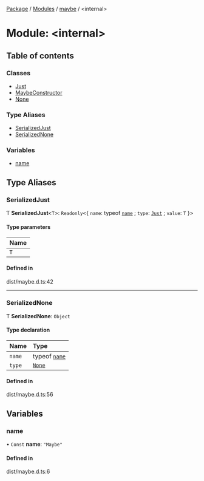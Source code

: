 [Package](../README.md) / [Modules](../modules.md) / [maybe](maybe.md) / \<internal\>

# Module: \<internal\>

## Table of contents

### Classes

- [Just](../classes/maybe._internal_.Just.md)
- [MaybeConstructor](../classes/maybe._internal_.MaybeConstructor.md)
- [None](../classes/maybe._internal_.None.md)

### Type Aliases

- [SerializedJust](maybe._internal_.md#serializedjust)
- [SerializedNone](maybe._internal_.md#serializednone)

### Variables

- [name](maybe._internal_.md#name)

## Type Aliases

### SerializedJust

Ƭ **SerializedJust**\<`T`\>: `Readonly`\<\{ `name`: typeof [`name`](maybe._internal_.md#name) ; `type`: [`Just`](../enums/maybe.MaybeState.md#just) ; `value`: `T`  }\>

#### Type parameters

| Name |
| :------ |
| `T` |

#### Defined in

dist/maybe.d.ts:42

___

### SerializedNone

Ƭ **SerializedNone**: `Object`

#### Type declaration

| Name | Type |
| :------ | :------ |
| `name` | typeof [`name`](maybe._internal_.md#name) |
| `type` | [`None`](../enums/maybe.MaybeState.md#none) |

#### Defined in

dist/maybe.d.ts:56

## Variables

### name

• `Const` **name**: ``"Maybe"``

#### Defined in

dist/maybe.d.ts:6

